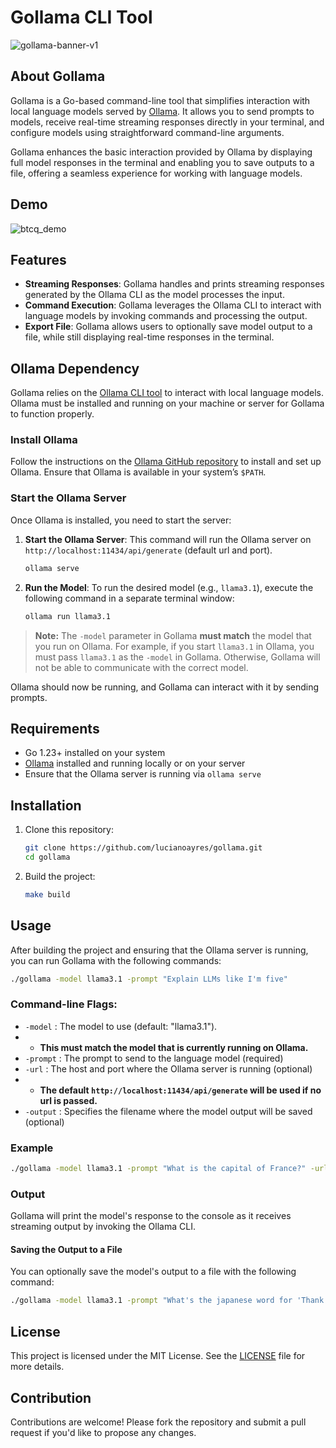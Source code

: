 # Gollama CLI Tool

![gollama-banner-v1](https://github.com/user-attachments/assets/6dec07fd-2adb-4eb8-8e67-5b2d9445c209)

## About Gollama

Gollama is a Go-based command-line tool that simplifies interaction with local language models served by [Ollama](https://github.com/jmorganca/ollama). It allows you to send prompts to models, receive real-time streaming responses directly in your terminal, and configure models using straightforward command-line arguments.

Gollama enhances the basic interaction provided by Ollama by displaying full model responses in the terminal and enabling you to save outputs to a file, offering a seamless experience for working with language models.

## Demo

![btcq_demo](https://github.com/user-attachments/assets/180b8196-d1d2-44b9-95f3-19deeed4d808)

## Features

-   **Streaming Responses**: Gollama handles and prints streaming responses generated by the Ollama CLI as the model processes the input.
-   **Command Execution**: Gollama leverages the Ollama CLI to interact with language models by invoking commands and processing the output.
-   **Export File**: Gollama allows users to optionally save model output to a file, while still displaying real-time responses in the terminal.

## Ollama Dependency

Gollama relies on the [Ollama CLI tool](https://github.com/jmorganca/ollama) to interact with local language models. Ollama must be installed and running on your machine or server for Gollama to function properly.

### Install Ollama

Follow the instructions on the [Ollama GitHub repository](https://github.com/jmorganca/ollama) to install and set up Ollama. Ensure that Ollama is available in your system’s `$PATH`.

### Start the Ollama Server

Once Ollama is installed, you need to start the server:

1. **Start the Ollama Server**: This command will run the Ollama server on `http://localhost:11434/api/generate` (default url and port).

    ```bash
    ollama serve
    ```

2. **Run the Model**: To run the desired model (e.g., `llama3.1`), execute the following command in a separate terminal window:
    ```bash
    ollama run llama3.1
    ```

> **Note:** The `-model` parameter in Gollama **must match** the model that you run on Ollama. For example, if you start `llama3.1` in Ollama, you must pass `llama3.1` as the `-model` in Gollama. Otherwise, Gollama will not be able to communicate with the correct model.

Ollama should now be running, and Gollama can interact with it by sending prompts.

## Requirements

-   Go 1.23+ installed on your system
-   [Ollama](https://github.com/jmorganca/ollama) installed and running locally or on your server
-   Ensure that the Ollama server is running via `ollama serve`

## Installation

1. Clone this repository:

    ```bash
    git clone https://github.com/lucianoayres/gollama.git
    cd gollama
    ```

2. Build the project:

    ```bash
    make build
    ```

## Usage

After building the project and ensuring that the Ollama server is running, you can run Gollama with the following commands:

```bash
./gollama -model llama3.1 -prompt "Explain LLMs like I'm five"
```

### Command-line Flags:

-   `-model` : The model to use (default: "llama3.1").
-   -   **This must match the model that is currently running on Ollama.**
-   `-prompt` : The prompt to send to the language model (required)
-   `-url` : The host and port where the Ollama server is running (optional)
-   -   **The default `http://localhost:11434/api/generate` will be used if no url is passed.**
-   `-output` : Specifies the filename where the model output will be saved (optional)

### Example

```bash
./gollama -model llama3.1 -prompt "What is the capital of France?" -url http://localhost:55555/api/generate -output result.txt
```

### Output

Gollama will print the model's response to the console as it receives streaming output by invoking the Ollama CLI.

#### Saving the Output to a File

You can optionally save the model's output to a file with the following command:

```bash
./gollama -model llama3.1 -prompt "What's the japanese word for 'Thank you'?" -output answer.txt
```

## License

This project is licensed under the MIT License. See the [LICENSE](LICENSE) file for more details.

## Contribution

Contributions are welcome! Please fork the repository and submit a pull request if you'd like to propose any changes.
